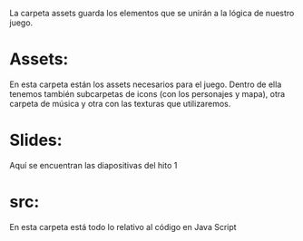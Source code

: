 La carpeta assets guarda los elementos que se unirán a la lógica de nuestro juego.

# Assets:
  En esta carpeta están los assets necesarios para el juego. Dentro de ella tenemos también subcarpetas de icons (con los personajes y mapa), otra carpeta de música y otra con las texturas que utilizaremos.
  
# Slides: 
  Aquí se encuentran las diapositivas del hito 1
  
# src:
En esta carpeta está todo lo relativo al código en Java Script


